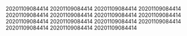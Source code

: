 20201109084414
20201109084414
20201109084414
20201109084414
20201109084414
20201109084414
20201109084414
20201109084414
20201109084414
20201109084414
20201109084414
20201109084414
20201109084414
20201109084414
20201109084414
